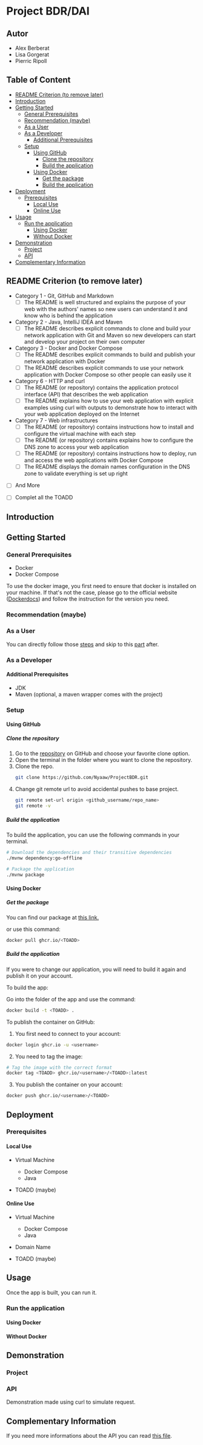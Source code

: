 # Project BDR/DAI 

## Autor <!-- omit in toc -->
- Alex Berberat
- Lisa Gorgerat
- Pierric Ripoll


## Table of Content <!-- omit in toc -->
- [README Criterion (to remove later)](#readme-criterion-to-remove-later)
- [Introduction](#introduction)
- [Getting Started](#getting-started)
  - [General Prerequisites](#general-prerequisites)
  - [Recommendation (maybe)](#recommendation-maybe)
  - [As a User](#as-a-user)
  - [As a Developer](#as-a-developer)
    - [Additional Prerequisites](#additional-prerequisites)
  - [Setup](#setup)
    - [Using GitHub](#using-github)
      - [Clone the repository](#clone-the-repository)
      - [Build the application](#build-the-application)
    - [Using Docker](#using-docker)
      - [Get the package](#get-the-package)
      - [Build the application](#build-the-application-1)
- [Deployment](#deployment)
  - [Prerequisites](#prerequisites)
    - [Local Use](#local-use)
    - [Online Use](#online-use)
- [Usage](#usage)
  - [Run the application](#run-the-application)
    - [Using Docker](#using-docker-1)
    - [Without Docker](#without-docker)
- [Demonstration](#demonstration)
  - [Project](#project)
  - [API](#api)
- [Complementary Information](#complementary-information)





## README Criterion (to remove later)
- Category 1 - Git, GitHub and Markdown
  - [ ] The README is well structured and explains the purpose of your web with the authors' names so new users can understand it and know who is behind the application
- Category 2 - Java, IntelliJ IDEA and Maven
  - [ ] The README describes explicit commands to clone and build your network application with Git and Maven so new developers can start and develop your project on their own computer
- Category 3 - Docker and Docker Compose
  - [ ] The README describes explicit commands to build and publish your network application with Docker
  - [ ] The README describes explicit commands to use your network application with Docker Compose so other people can easily use it
- Category 6 - HTTP and curl
  - [ ] The README (or repository) contains the application protocol interface (API) that describes the web application
  - [ ] The README explains how to use your web application with explicit examples using curl with outputs to demonstrate how to interact with your web application deployed on the Internet
- Category 7 - Web infrastructures
  - [ ] The README (or repository) contains instructions how to install and configure the virtual machine with each step
  - [ ] The README (or repository) contains explains how to configure the DNS zone to access your web application
  - [ ] The README (or repository) contains instructions how to deploy, run and access the web applications with Docker Compose
  - [ ] The README displays the domain names configuration in the DNS zone to validate everything is set up right

- [ ] And More
- [ ] Complet all the TOADD










## Introduction








## Getting Started 
### General Prerequisites
- Docker
- Docker Compose

To use the docker image, you first need to ensure that docker is installed on your machine.
If that's not the case, please go to the official website ([Dockerdocs](https://docs.docker.com/engine/)) and follow the instruction for the version you need.







### Recommendation (maybe)







### As a User
You can directly follow those [steps](#get-the-package) and skip to this [part](#deployment) after.






### As a Developer
#### Additional Prerequisites
- JDK
- Maven (optional, a maven wrapper comes with the project)








### Setup 

#### Using GitHub
##### Clone the repository
1. Go to the [repository](https://github.com/Nyaaw/ProjectBDR) on GitHub and choose your favorite clone option.
2. Open the terminal in the folder where you want to clone the repository.
3. Clone the repo.
    ```sh 
    git clone https://github.com/Nyaaw/ProjectBDR.git
    ```
4. Change git remote url to avoid accidental pushes to base project.
    ```sh
    git remote set-url origin <github_username/repo_name>
    git remote -v
    ```

##### Build the application
To build the application, you can use the following commands in your terminal.
```sh
# Download the dependencies and their transitive dependencies
./mvnw dependency:go-offline

# Package the application
./mvnw package
```







#### Using Docker

##### Get the package
You can find our package at [this link.](TOADD)

or use this command:
```sh
docker pull ghcr.io/<TOADD>
```

##### Build the application
If you were to change our application, you will need to build it again and publish it on your account.

To build the app:

Go into the folder of the app and use the command:
```sh
docker build -t <TOADD> .
```

To publish the container on GitHub:

1. You first need to connect to your account:
````sh
docker login ghcr.io -u <username>
````

2. You need to tag the image:
````sh
# Tag the image with the correct format
docker tag <TOADD> ghcr.io/<username>/<TOADD>:latest
````

3. You publish the container on your account:
````sh
docker push ghcr.io/<username>/<TOADD>
````
















## Deployment

### Prerequisites
#### Local Use
- Virtual Machine 
  - Docker Compose
  - Java
  
- TOADD (maybe)


#### Online Use
- Virtual Machine
  - Docker Compose
  - Java
- Domain Name

- TOADD (maybe)









## Usage
Once the app is built, you can run it.


### Run the application
#### Using Docker




#### Without Docker 




## Demonstration
### Project 



### API
Demonstration made using curl to simulate request.






## Complementary Information
If you need more informations about the API you can read [this file](docs/API.md).

